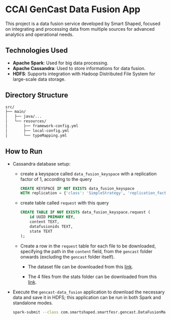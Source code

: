 # CCAI GenCast Data Fusion App

This project is a data fusion service developed by Smart Shaped, focused on integrating and processing data from multiple sources for advanced analytics and operational needs.

## Technologies Used

- **Apache Spark**: Used for big data processing.
- **Apache Cassandra**: Used to store informations for data fusion.
- **HDFS**: Supports integration with Hadoop Distributed File System for large-scale data storage.

## Directory Structure

```bash
src/
├── main/
│   ├── java/...
│   └── resources/
│       ├── framework-config.yml
│       ├── local-config.yml
│       └── typeMapping.yml
```

## How to Run

- Cassandra database setup:

  - create a keyspace called `data_fusion_keyspace` with a replication factor of 1, according to the query

    ```sql
    CREATE KEYSPACE IF NOT EXISTS data_fusion_keyspace
    WITH replication = {'class': 'SimpleStrategy', 'replication_factor': 1};
    ```

  - create table called `request` with this query

    ```sql
    CREATE TABLE IF NOT EXISTS data_fusion_keyspace.request (
        id UUID PRIMARY KEY,
        content TEXT,
        datafusionids TEXT,
        state TEXT
    );
    ```

  - Create a row in the `request` table for each file to be downloaded, specifying the path in the `content` field, from the `gencast` folder onwards (excluding the `gencast` folder itself).

    - The dataset file can be downloaded from this [link](https://console.cloud.google.com/storage/browser/_details/dm_graphcast/gencast/dataset/source-hres_date-2022-03-29_res-0.25_levels-13_steps-30.nc;tab=live_object?inv=1&invt=AbtEwg).

    - The 4 files from the stats folder can be downloaded from this [link](https://console.cloud.google.com/storage/browser/dm_graphcast/gencast/stats?pageState=(%22StorageObjectListTable%22:(%22f%22:%22%255B%255D%22))&inv=1&invt=AbtEwg).

- Execute the `gencast-data_fusion` application to download the necessary data and save it in HDFS; this application can be run in both Spark and standalone modes.

  ```bash
  spark-submit --class com.smartshaped.smartfesr.gencast.DataFusionMain --master yarn --deploy-mode client ./extra_jars/gencast-data_fusion.jar
  ```
